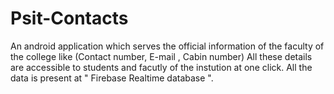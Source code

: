 # Psit-Contacts
 An android application which serves the official information of the faculty of the college like (Contact number, E-mail , Cabin number) All these details are accessible to students and facutly of the instution at one click. All the data is present at " Firebase Realtime database ".
